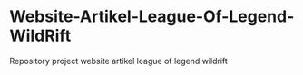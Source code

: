 # Website-Artikel-League-Of-Legend-WildRift
Repository project website artikel league of legend wildrift
